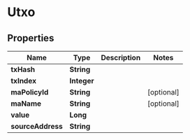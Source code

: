 

# Utxo


## Properties

| Name | Type | Description | Notes |
|------------ | ------------- | ------------- | -------------|
|**txHash** | **String** |  |  |
|**txIndex** | **Integer** |  |  |
|**maPolicyId** | **String** |  |  [optional] |
|**maName** | **String** |  |  [optional] |
|**value** | **Long** |  |  |
|**sourceAddress** | **String** |  |  |



